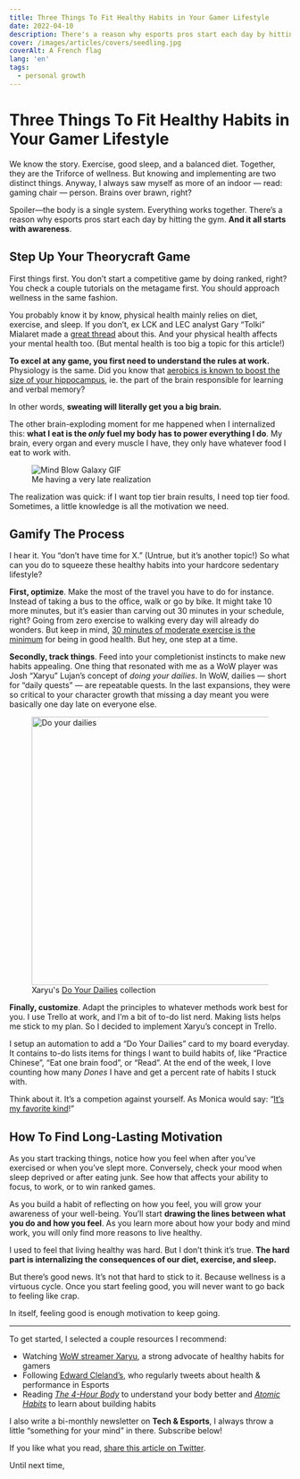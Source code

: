 ```yaml
---
title: Three Things To Fit Healthy Habits in Your Gamer Lifestyle
date: 2022-04-10
description: There's a reason why esports pros start each day by hitting the gym. And it all starts with awareness.
cover: /images/articles/covers/seedling.jpg
coverAlt: A French flag
lang: 'en'
tags:
  - personal growth
---
```


# Three Things To Fit Healthy Habits in Your Gamer Lifestyle

We know the story. Exercise, good sleep, and a balanced diet. Together, they are the Triforce of wellness. But knowing and implementing are two distinct things. Anyway, I always saw myself as more of an indoor — read: gaming chair — person. Brains over brawn, right?

Spoiler—the body is a single system. Everything works together. There’s a reason why esports pros start each day by hitting the gym. **And it all starts with awareness**.

## Step Up Your Theorycraft Game

First things first. You don’t start a competitive game by doing ranked, right? You check a couple tutorials on the metagame first. You should approach wellness in the same fashion.

You probably know it by know, physical health mainly relies on diet, exercise, and sleep. If you don’t, ex LCK and LEC analyst Gary “Tolki” Mialaret made a [great thread](https://twitter.com/TolkiCasts/status/1511270940315111428) about this. And your physical health affects your mental health too. (But mental health is too big a topic for this article!)

**To excel at any game, you first need to understand the rules at work.** Physiology is the same. Did you know that [aerobics is known to boost the size of your hippocampus](https://www.health.harvard.edu/blog/regular-exercise-changes-brain-improve-memory-thinking-skills-201404097110), ie. the part of the brain responsible for learning and verbal memory?

In other words, **sweating will literally get you a big brain.**

The other brain-exploding moment for me happened when I internalized this: **what I eat is the _only_ fuel my body has to power everything I do**. My brain, every organ and every muscle I have, they only have whatever food I eat to work with. 

<figure>
  <img src="https://c.tenor.com/Oc4nf8N08jIAAAAd/mind-blow-galaxy.gif" alt="Mind Blow Galaxy GIF" title="Mind Blow Galaxy GIF" />
  <figcaption>
    Me having a very late realization
  </figcaption>
</figure>

The realization was quick: if I want top tier brain results, I need top tier food. Sometimes, a little knowledge is all the motivation we need.

## Gamify The Process

I hear it. You “don’t have time for X.” (Untrue, but it’s another topic!) So what can you do to squeeze these healthy habits into your hardcore sedentary lifestyle?

**First, optimize**. Make the most of the travel you have to do for instance. Instead of taking a bus to the office, walk or go by bike. It might take 10 more minutes, but it’s easier than carving out 30 minutes in your schedule, right? Going from zero exercise to walking every day will already do wonders. But keep in mind, [30 minutes of moderate exercise is the minimum](https://www.mayoclinic.org/healthy-lifestyle/fitness/expert-answers/exercise/faq-20057916) for being in good health. But hey, one step at a time.

**Secondly, track things**. Feed into your completionist instincts to make new habits appealing. One thing that resonated with me as a WoW player was Josh “Xaryu” Lujan’s concept of _doing your dailies_. In WoW, dailies — short for “daily quests” — are repeatable quests. In the last expansions, they were so critical to your character growth that missing a day meant you were basically one day late on everyone else.

<figure>
  <img 
    src="https://cdn.shopify.com/s/files/1/0301/4439/7448/files/Dailies_Twitch_Underlay_1024x1024.jpg" 
    alt="Do your dailies" 
    title="Do your dailies" 
    width="480"
  />
  <figcaption>
    Xaryu's <a href="https://xaryu.tv/pages/dailies" target="_blank">Do Your Dailies</a> collection
  </figcaption>
</figure>

**Finally, customize**. Adapt the principles to whatever methods work best for you. I use Trello at work, and I’m a bit of to-do list nerd. Making lists helps me stick to my plan. So I decided to implement Xaryu’s concept in Trello. 

I setup an automation to add a “Do Your Dailies” card to my board everyday. It contains to-do lists items for things I want to build habits of, like “Practice Chinese”, “Eat one brain food”, or “Read”. At the end of the week, I love counting how many _Dones_ I have and get a percent rate of habits I stuck with.

Think about it. It’s a competion against yourself. As Monica would say: “[It’s my favorite kind](https://www.youtube.com/watch?v=nbfVt3PfCCY)!”

## How To Find Long-Lasting Motivation

As you start tracking things, notice how you feel when after you’ve exercised or when you’ve slept more. Conversely, check your mood when sleep deprived or after eating junk. See how that affects your ability to focus, to work, or to win ranked games.

As you build a habit of reflecting on how you feel, you will grow your awareness of your well-being. You’ll start **drawing the lines between what you do and how you feel**. As you learn more about how your body and mind work, you will only find more reasons to live healthy.

I used to feel that living healthy was hard. But I don’t think it’s true. **The hard part is internalizing the consequences of our diet, exercise, and sleep.**

But there’s good news. It’s not that hard to stick to it. Because wellness is a virtuous cycle. Once you start feeling good, you will never want to go back to feeling like crap.

In itself, feeling good is enough motivation to keep going.

---

To get started, I selected a couple resources I recommend:
- Watching [WoW streamer Xaryu](https://www.twitch.tv/xaryu), a strong advocate of healthy habits for gamers
- Following [Edward Cleland’s](https://twitter.com/mindbodyesports/), who regularly tweets about health & performance in Esports  
- Reading _[The 4-Hour Body](https://www.amazon.com/Uncommon-Fat-Loss-Incredible-Becoming-Superhuman/dp/0091939526)_ to understand your body better and _[Atomic Habits](https://www.amazon.com/Atomic-Habits-Proven-Build-Break/dp/0735211299)_ to learn about building habits

I also write a bi-monthly newsletter on **Tech & Esports**, I always throw a little “something for your mind” in there. Subscribe below!

If you like what you read, [share this article on Twitter]().

Until next time,